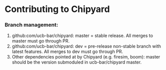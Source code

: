 Contributing to Chipyard
=============================

### Branch management:

1) github:com/ucb-bar/chipyard: master = stable release. All merges to master must go through PR.
2) github:com/ucb-bar/chipyard: dev = pre-release non-stable branch with latest features. All merges to dev must go through PR.
3) Other dependencies pointed at by Chipyard (e.g. firesim, boom): master should be the version submoduled in ucb-bar/chipyard master.
